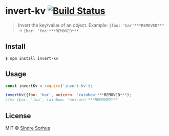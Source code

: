 # invert-kv [![Build Status](https://travis-ci.org/sindresorhus/invert-kv.svg?branch=master)](https://travis-ci.org/sindresorhus/invert-kv)

> Invert the key/value of an object. Example: `{foo: 'bar'***REMOVED***` → `{bar: 'foo'***REMOVED***`


## Install

```
$ npm install invert-kv
```


## Usage

```js
const invertKv = require('invert-kv');

invertKv({foo: 'bar', unicorn: 'rainbow'***REMOVED***);
//=> {bar: 'foo', rainbow: 'unicorn'***REMOVED***
```


## License

MIT © [Sindre Sorhus](https://sindresorhus.com)
